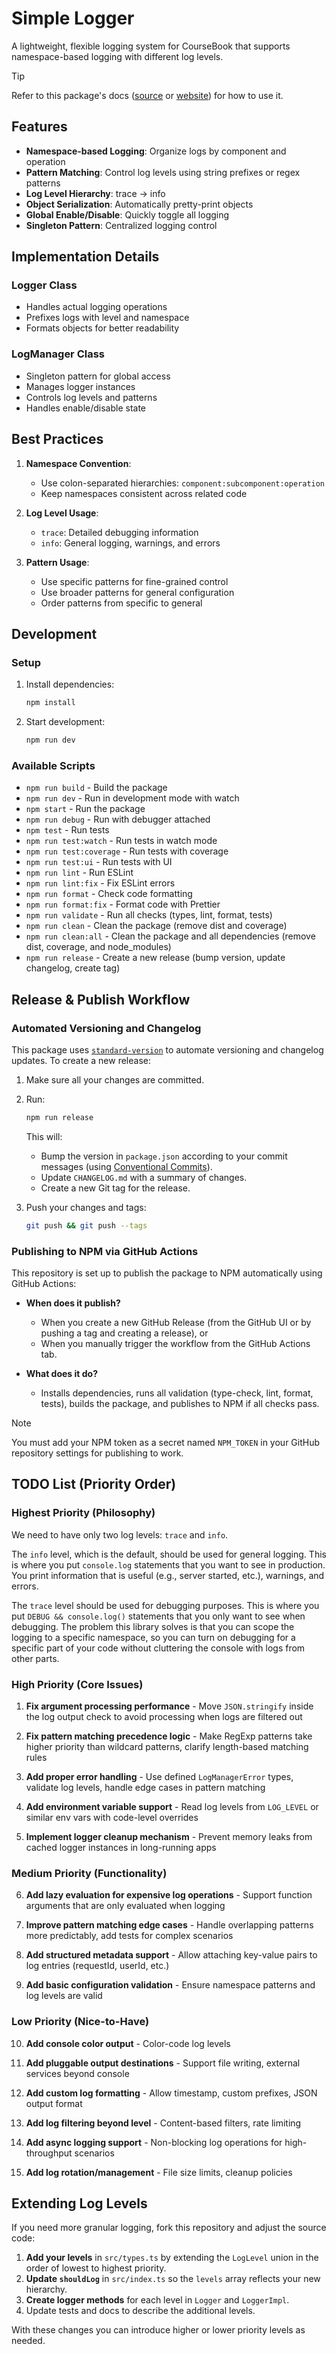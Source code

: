 # Simple Logger

A lightweight, flexible logging system for CourseBook that supports namespace-based logging with different log levels.

> [!TIP]
> Refer to this package's docs ([source](../../docs/index.md) or [website](https://madooei.github.io/simple-logger/)) for how to use it.

## Features

- **Namespace-based Logging**: Organize logs by component and operation
- **Pattern Matching**: Control log levels using string prefixes or regex patterns
- **Log Level Hierarchy**: trace → info
- **Object Serialization**: Automatically pretty-print objects
- **Global Enable/Disable**: Quickly toggle all logging
- **Singleton Pattern**: Centralized logging control

## Implementation Details

### Logger Class

- Handles actual logging operations
- Prefixes logs with level and namespace
- Formats objects for better readability

### LogManager Class

- Singleton pattern for global access
- Manages logger instances
- Controls log levels and patterns
- Handles enable/disable state

## Best Practices

1. **Namespace Convention**:

   - Use colon-separated hierarchies: `component:subcomponent:operation`
   - Keep namespaces consistent across related code

2. **Log Level Usage**:

   - `trace`: Detailed debugging information
   - `info`: General logging, warnings, and errors

3. **Pattern Usage**:
   - Use specific patterns for fine-grained control
   - Use broader patterns for general configuration
   - Order patterns from specific to general

## Development

### Setup

1. Install dependencies:

   ```bash
   npm install
   ```

2. Start development:

   ```bash
   npm run dev
   ```

### Available Scripts

- `npm run build` - Build the package
- `npm run dev` - Run in development mode with watch
- `npm start` - Run the package
- `npm run debug` - Run with debugger attached
- `npm test` - Run tests
- `npm run test:watch` - Run tests in watch mode
- `npm run test:coverage` - Run tests with coverage
- `npm run test:ui` - Run tests with UI
- `npm run lint` - Run ESLint
- `npm run lint:fix` - Fix ESLint errors
- `npm run format` - Check code formatting
- `npm run format:fix` - Format code with Prettier
- `npm run validate` - Run all checks (types, lint, format, tests)
- `npm run clean` - Clean the package (remove dist and coverage)
- `npm run clean:all` - Clean the package and all dependencies (remove dist, coverage, and node_modules)
- `npm run release` - Create a new release (bump version, update changelog, create tag)

## Release & Publish Workflow

### Automated Versioning and Changelog

This package uses [`standard-version`](https://github.com/conventional-changelog/standard-version) to automate versioning and changelog updates. To create a new release:

1. Make sure all your changes are committed.

2. Run:

   ```bash
   npm run release
   ```

   This will:

   - Bump the version in `package.json` according to your commit messages (using [Conventional Commits](https://www.conventionalcommits.org/)).
   - Update `CHANGELOG.md` with a summary of changes.
   - Create a new Git tag for the release.

3. Push your changes and tags:

   ```bash
   git push && git push --tags
   ```

### Publishing to NPM via GitHub Actions

This repository is set up to publish the package to NPM automatically using GitHub Actions:

- **When does it publish?**

  - When you create a new GitHub Release (from the GitHub UI or by pushing a tag and creating a release), or
  - When you manually trigger the workflow from the GitHub Actions tab.

- **What does it do?**
  - Installs dependencies, runs all validation (type-check, lint, format, tests), builds the package, and publishes to NPM if all checks pass.

> [!NOTE]
> You must add your NPM token as a secret named `NPM_TOKEN` in your GitHub repository settings for publishing to work.

## TODO List (Priority Order)

### Highest Priority (Philosophy)

We need to have only two log levels: `trace` and `info`.

The `info` level, which is the default, should be used for general logging. This is where you put `console.log` statements that you want to see in production. You print information that is useful (e.g., server started, etc.), warnings, and errors.

The `trace` level should be used for debugging purposes. This is where you put `DEBUG && console.log()` statements that you only want to see when debugging. The problem this library solves is that you can scope the logging to a specific namespace, so you can turn on debugging for a specific part of your code without cluttering the console with logs from other parts.

### High Priority (Core Issues)

1. **Fix argument processing performance** - Move `JSON.stringify` inside the log output check to avoid processing when logs are filtered out

2. **Fix pattern matching precedence logic** - Make RegExp patterns take higher priority than wildcard patterns, clarify length-based matching rules

3. **Add proper error handling** - Use defined `LogManagerError` types, validate log levels, handle edge cases in pattern matching

4. **Add environment variable support** - Read log levels from `LOG_LEVEL` or similar env vars with code-level overrides

5. **Implement logger cleanup mechanism** - Prevent memory leaks from cached logger instances in long-running apps

### Medium Priority (Functionality)

6. **Add lazy evaluation for expensive log operations** - Support function arguments that are only evaluated when logging

7. **Improve pattern matching edge cases** - Handle overlapping patterns more predictably, add tests for complex scenarios

8. **Add structured metadata support** - Allow attaching key-value pairs to log entries (requestId, userId, etc.)

9. **Add basic configuration validation** - Ensure namespace patterns and log levels are valid

### Low Priority (Nice-to-Have)

10. **Add console color output** - Color-code log levels

11. **Add pluggable output destinations** - Support file writing, external services beyond console

12. **Add custom log formatting** - Allow timestamp, custom prefixes, JSON output format

13. **Add log filtering beyond level** - Content-based filters, rate limiting

14. **Add async logging support** - Non-blocking log operations for high-throughput scenarios

15. **Add log rotation/management** - File size limits, cleanup policies

## Extending Log Levels

If you need more granular logging, fork this repository and adjust the source
code:

1. **Add your levels** in `src/types.ts` by extending the `LogLevel` union in the
   order of lowest to highest priority.
2. **Update `shouldLog`** in `src/index.ts` so the `levels` array reflects your
   new hierarchy.
3. **Create logger methods** for each level in `Logger` and `LoggerImpl`.
4. Update tests and docs to describe the additional levels.

With these changes you can introduce higher or lower priority levels as needed.
